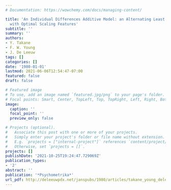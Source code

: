 ```yaml
---
# Documentation: https://wowchemy.com/docs/managing-content/

title: 'An Individual Differences Additive Model: an Alternating Least Squares Method
  with Optimal Scaling Features'
subtitle: ''
summary: ''
authors:
- Y. Takane
- F. W. Young
- J. De Leeuw
tags: []
categories: []
date: '1980-01-01'
lastmod: 2021-06-06T12:54:47-07:00
featured: false
draft: false

# Featured image
# To use, add an image named `featured.jpg/png` to your page's folder.
# Focal points: Smart, Center, TopLeft, Top, TopRight, Left, Right, BottomLeft, Bottom, BottomRight.
image:
  caption: ''
  focal_point: ''
  preview_only: false

# Projects (optional).
#   Associate this post with one or more of your projects.
#   Simply enter your project's folder or file name without extension.
#   E.g. `projects = ["internal-project"]` references `content/project/deep-learning/index.md`.
#   Otherwise, set `projects = []`.
projects: []
publishDate: '2021-10-25T19:24:47.729069Z'
publication_types:
- '2'
abstract: ''
publication: '*Psychometrika*'
url_pdf: http://deleeuwpdx.net/janspubs/1980/articles/takane_young_deleeuw_A_80.pdf
---
```

